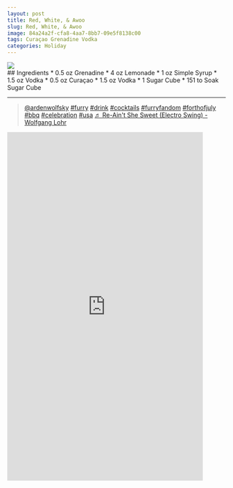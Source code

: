 ```yaml
--- 
layout: post
title: Red, White, & Awoo
slug: Red, White, & Awoo
image: 84a24a2f-cfa8-4aa7-8bb7-09e5f8138c00
tags: Curaçao Grenadine Vodka
categories: Holiday
---
```

<div class="drink-image-post"><img src="{{ site.cdn }}{{ page.image }}/public"></div>
## Ingredients
* 0.5 oz Grenadine
* 4 oz Lemonade
* 1 oz Simple Syrup
* 1.5 oz Vodka
* 0.5 oz Curaçao
* 1.5 oz Vodka
* 1 Sugar Cube
* 151 to Soak Sugar Cube

<hr>

<div class="drink-media">
<blockquote class="tiktok-embed" cite="https://www.tiktok.com/@ardenwolfsky/video/7116561612617780526" data-video-id="7116561612617780526" style="max-width: 605px;min-width: 325px;"> <section> <a target="_blank" title="@ardenwolfsky" href="https://www.tiktok.com/@ardenwolfsky?refer=embed" rel="noopener">@ardenwolfsky</a> <a title="furry" target="_blank" href="https://www.tiktok.com/tag/furry?refer=embed" rel="noopener">#furry</a> <a title="drink" target="_blank" href="https://www.tiktok.com/tag/drink?refer=embed" rel="noopener">#drink</a> <a title="cocktails" target="_blank" href="https://www.tiktok.com/tag/cocktails?refer=embed" rel="noopener">#cocktails</a> <a title="furryfandom" target="_blank" href="https://www.tiktok.com/tag/furryfandom?refer=embed" rel="noopener">#furryfandom</a> <a title="forthofjuly" target="_blank" href="https://www.tiktok.com/tag/forthofjuly?refer=embed" rel="noopener">#forthofjuly</a> <a title="bbq" target="_blank" href="https://www.tiktok.com/tag/bbq?refer=embed" rel="noopener">#bbq</a> <a title="celebration" target="_blank" href="https://www.tiktok.com/tag/celebration?refer=embed" rel="noopener">#celebration</a> <a title="usa" target="_blank" href="https://www.tiktok.com/tag/usa?refer=embed" rel="noopener">#usa</a> <a target="_blank" title="♬ Re-Ain't She Sweet (Electro Swing) - Wolfgang Lohr" href="https://www.tiktok.com/music/Re-Ain't-She-Sweet-Electro-Swing-6860210479415953410?refer=embed" rel="noopener">♬ Re-Ain't She Sweet (Electro Swing) - Wolfgang Lohr</a> </section> </blockquote> <script async="" src="https://www.tiktok.com/embed.js"></script>

<div class="youtube-iframe"><iframe width="451" height="801" src="https://www.youtube.com/embed/h0QXdhdwerM" title="" frameborder="0" allow="accelerometer; autoplay; clipboard-write; encrypted-media; gyroscope; picture-in-picture; web-share" allowfullscreen=""></iframe></div>
</div>
